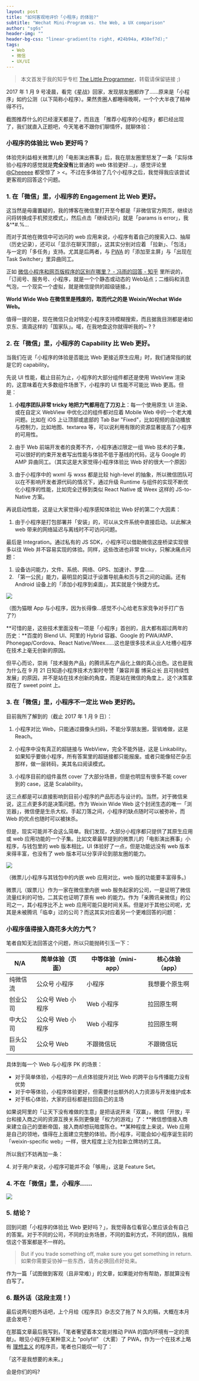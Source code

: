 ```yaml
---
layout: post
title: "如何客观地评价「小程序」的体验?"
subtitle: "Wechat Mini-Program vs. the Web, a UX comparison"
author: "sg6s"
header-img: ""
header-bg-css: "linear-gradient(to right, #24b94a, #38ef7d);"
tags:
  - Web
  - 微信
  - UX/UI
---
```


> 本文首发于我的知乎专栏 [The Little Programmer](https://zhuanlan.zhihu.com/p/24782839)，转载请保留链接 ;)

2017 年 1 月 9 号凌晨，看完《星战》回家，发现朋友圈都炸了……原来是「小程序」如约公测（以下简称小程序）。果然贵圈人都睡得晚啊，一个个大半夜了精神得不行。

截图推荐什么的已经漫天都是了，而且连 「推荐小程序的小程序」都已经出现了，我们就直入正题吧，今天笔者不跟你们聊情怀，就聊体验：

  

### **小程序的体验比 Web 更好吗？**

体验完利益相关微票儿的「电影演出赛事」后，我在朋友圈里怒发了一条「实际体验小程序的感觉就是**完全没有**比普通的 web 体验更好…」，感觉评论里 [@Cheeeee](//www.zhihu.com/people/11b8c6f61424152bd0e6d8a97760df16) 都受惊了 > <。不过在多体验了几个小程序之后，我觉得我应该尝试更客观的回答这个问题。

### 1\. 在「微信」里，小程序的 Engagement 比 Web 更好。

这当然是毋庸置疑的，我的博客在微信里打开至今都是「非微信官方网页，继续访问将转换成手机预览模式」，然后点击「继续访问」就是「params is error」，我 &^\*#.%...

而对于其他在微信中可访问的 web 应用来说，小程序有着自己的搜索入口、抽屉（历史记录），还可以「显示在聊天顶部」，这其实分别对应着 「拉新」、「包活」 与一定的「多任务」支持。尤其是后两者，与 [PWA](https://www.zhihu.com/question/46690207/answer/104851767) 的「添加至主屏」与「出现在 Task Switcher」里异曲同工。

正如 [微信小程序和网页版程序的区别在哪里？ - 冯雨的回答 - 知乎](https://www.zhihu.com/question/54148303/answer/138152983) 里所说的，「订阅号、服务号、小程序，就是一个个静态或动态的 Web站点；二维码和消息气泡，一个现实一个虚拟，就是微信提供的超级链接。」

**World Wide Web 在微信里是残废的，取而代之的是 Weixin/Wechat Wide Web。**

值得一提的是，现在微信只会对特定小程序支持模糊搜索，而且据我目测都是诸如京东、滴滴这样的「国家队」。喏，在我地盘这你就得听我的~ ? ?

### 2\. 在「微信」里，小程序的 Capability 比 Web 更好。

当我们在说「小程序的体验是否能比 Web 更接近原生应用」时，我们通常指的就是它的 capability。

先说 UI 性能，截止目前为止，小程序的大部分组件都还是使用 WebView 渲染的，这意味着在大多数组件场景下，小程序的 UI 性能不可能比 Web 更高。但是：

1.  **小程序团队非常 tricky 地把力气都用在了刀刃上**：每一个使用原生 UI 渲染、或在自定义 WebView 中优化过的组件都对应着 Mobile Web 中的一个老大难问题。比如在 iOS 上让顶部或底部的 Tab Bar "Fixed"，比如视频的自动播放与控制力，比如地图、textarea 等，可以说利用有限的资源显著提高了小程序的可用性。
2.  由于 Web 前端开发者的良莠不齐，小程序通过限定一组 Web 技术的子集，可以很好的约束开发者写出性能与体验不低于基线的代码，这与 Google 的 AMP 异曲同工。（其实这是大家觉得小程序体验比 Web 好的很大一个原因）  
    
3.  由于小程序中的 wxml 与 wxss 都是比较 high-level 的抽象，所以微信团队可以在不影响开发者源代码的情况下，通过升级 Runtime 与组件的实现不断优化小程序的性能，比如完全迁移到类似 React Native 或 Weex 这样的 JS-to-Native 方案。

  

再说启动性能，这是让大家觉得小程序感知体验比 Web 好的第二个大因素：

1.  由于小程序是打包部署并「安装」的，可以从文件系统中直接启动。以此解决 web 带来的网络延迟与离线时不可访问问题。

  
最后是 Integration。通过私有的 JS SDK，小程序可以借助微信这座桥梁实现很多以往 Web 并不容易实现的体验。同样，这些改进也非常 tricky，只解决痛点问题：

1.  设备访问能力，文件、系统、网络、GPS、加速计、罗盘……
2.  「第一公民」能力，最明显的莫过于设置导航条和页与页之间的动画。还有 Android 设备上的「添加小程序到桌面」，其实就是个快捷方式。

![](/img/in-post/post-wmu/maoyan.jpg)

（图为猫眼 App 与小程序，因为长得像…感觉不小心给老东家竞争对手打广告了?）  

**可惜的是，这些技术里面没有一项是「小程序」首创的，且大都有超过两年的历史：**百度的 Blend UI、阿里的 Hybrid 容器、Google 的 PWA/AMP、Phonegap/Cordova、React Native/Weex……这也是很多技术从业人吐槽小程序在技术上毫无创新的原因。

但平心而论，崇尚「技术服务产品」的腾讯系在产品化上做的真心出色。这也是我为什么在 9 月 21 日知道小程序技术方案时夸赞「兼容并蓄 博采众长 且可持续性发展」的原因，并不是站在技术创新的角度，而是站在微信的角度上，这个决策拿捏在了 sweet point 上。

### 3\. 在「微信」里，小程序不一定比 Web 更好的。

目前我所了解到的（截止 2017 年 1 月 9 日）：

  

1.  小程序对比 Web，只能通过摄像头扫码，不能分享朋友圈，营销难做，这是 Reach。  
    
2.  小程序中没有真正的超链接与 WebView，完全不能外链，这是 Linkability。如果知乎要做小程序，所有答案里的超链接都只能报废。或者只能像轻芒杂志那样，做一层转码，美其名曰阅读模式。
3.  小程序目前的组件虽然 cover 了大部分场景，但是也明显有很多不能 cover 到的 case，这是 Scalability。

这三点都是可以直接影响到目前小程序的产品形态与设计的。当然，对于微信来说，这三点更多的是决策问题。作为 Weixin Wide Web 这个封闭生态的唯一「浏览器」，微信便是生杀大权。手起刀落之间，小程序的缺点随时可以被弥补，而 Web 的优点也随时可以被抹杀。

  

但是，现实可能并不会这么简单。我们发现，大部分小程序都只提供了其原生应用或 web 应用功能的一个子集。比如文章最早提到的微票儿的「电影演出赛事」小程序，与钱包里的 web 版本相比，UI 体验好了一点，但是功能远没有 web 版本来得丰富，也没有了 web 版本可以分享评论到朋友圈的能力。

![](/img/in-post/post-wmu/wepiao.jpg)

（微票儿小程序与其钱包中的内嵌 web 应用对比，web 版的功能要丰富得多。)

微票儿（娱票儿）作为一家在微信里内嵌 web 服务起家的公司，一是证明了微信流量红利的可怕，二其实也证明了原有 web 的能力。作为「亲腾讯亲微信」的公司之一，其小程序比不上 web 应用可能只是时间关系。但是对于其他公司呢，尤其是未被腾讯「临幸」过的公司？而这其实对应着另一个更难回答的问题：

  

### **小程序值得接入商花多大的力气？**

笔者自知无法回答这个问题，所以只能抛砖引玉一下：

| N/A      | 简单体验（页面）  | 中等体验（mini-app） | 核心体验（app） |
| -------- | ----------------- | -------------------- | --------------- |
| 纯微信流 | 公众号 小程序     | 小程序               | 我想要个原生啊  |
| 创业公司 | 公众号 Web 小程序 | Web 小程序           | 拉回原生啊      |
| 中大公司 | 公众号 Web 小程序 | Web 小程序           | 拉回原生啊      |
| 巨头公司 | 公众号 Web        | 不跟微信玩           | 不跟微信玩      |


具体到每一个 Web 与小程序 PK 的场景：

*   对于简单体验，小程序的一点点体验提升对比 Web 的跨平台与传播能力没有优势
*   对于中等体验，小程序体验更好，但需要付出额外的人力资源与开发维护成本
*   对于核心体验，大家的目标都是拉回自己的主场

如果说阿里的「让天下没有难做的生意」是把话说开来「双赢」，微信「开放」平台和接入商之间的资源互换关系则更像是「权力的游戏」了：**微信想借接入商来建立自己的垄断帝国，接入商却想玩暗度陈仓。**某种程度上来说，Web 应用是自己的领地，值得在上面建立完整的体验。而小程序，可能会如小程序诞生前的「weixin-specific web」一样，很大程度上沦为拉新立牌坊的工具。

所以我们不妨再加一条：

4\. 对于用户来说，小程序可能并不会「够用」，这是 Feature Set。

### 4\. 不在「微信」里，小程序……

![](/img/in-post/post-wmu/question.jpg)

### 5\. 结论？

回到问题「小程序的体验比 Web 更好吗？」，我觉得各位看官心里应该会有自己的答案。对于不同的公司，不同的业务场景，不同的盈利方式，不同的团队，我相信这个答案都是不一样的。

> But if you trade something off, make sure you get something in return.  
> 如果你需要妥协掉一些东西，请务必换回点好处来。

作为一篇「试图做到客观（且非常难）」的文章，如果能对你有帮助，那就算没有白写了。

### 6\. 题外话（这段主观！）

最后说两句题外话吧，上个月给《程序员》杂志交了拖了 N 久的稿，大概在本月底会发吧？

在那篇文章最后我写到，「笔者奢望着本文能对推动 PWA 的国内环境有一定的贡献」。眼见小程序在某种意义上 "polyfill" （大雾）了 PWA，作为一个在技术上略有 [理想主义](https://zhuanlan.zhihu.com/p/22561084) 的程序员，笔者也只能叹一句了：

「这不是我想要的未来。」

会是你们的吗?
